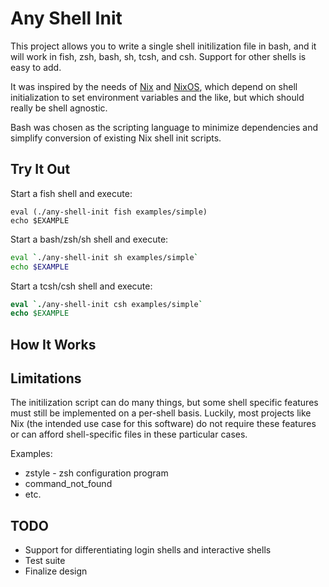 Any Shell Init
==============

This project allows you to write a single shell initilization file in bash, and
it will work in fish, zsh, bash, sh, tcsh, and csh. Support for other shells is
easy to add.

It was inspired by the needs of [Nix](https://nixos.org/nix/) and
[NixOS](https://nixos.org/nix/), which depend on shell initialization to set
environment variables and the like, but which should really be shell agnostic.

Bash was chosen as the scripting language to minimize dependencies and simplify
conversion of existing Nix shell init scripts.

Try It Out
----------

Start a fish shell and execute:

```fish
eval (./any-shell-init fish examples/simple)
echo $EXAMPLE
```

Start a bash/zsh/sh shell and execute:

```bash
eval `./any-shell-init sh examples/simple`
echo $EXAMPLE
```

Start a tcsh/csh shell and execute:

```tcsh
eval `./any-shell-init csh examples/simple`
echo $EXAMPLE
```

How It Works
------------



Limitations
-----------

The initilization script can do many things, but some shell specific features
must still be implemented on a per-shell basis. Luckily, most projects like Nix
(the intended use case for this software) do not require these features or can
afford shell-specific files in these particular cases.

Examples:

  * zstyle - zsh configuration program
  * command_not_found
  * etc.

TODO
----

  * Support for differentiating login shells and interactive shells
  * Test suite
  * Finalize design
